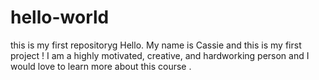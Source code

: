 # hello-world
this is my first repositoryg
Hello. My name is Cassie and this is my first project ! I am a highly motivated, creative, and hardworking person and I would love to learn more about this course . 
